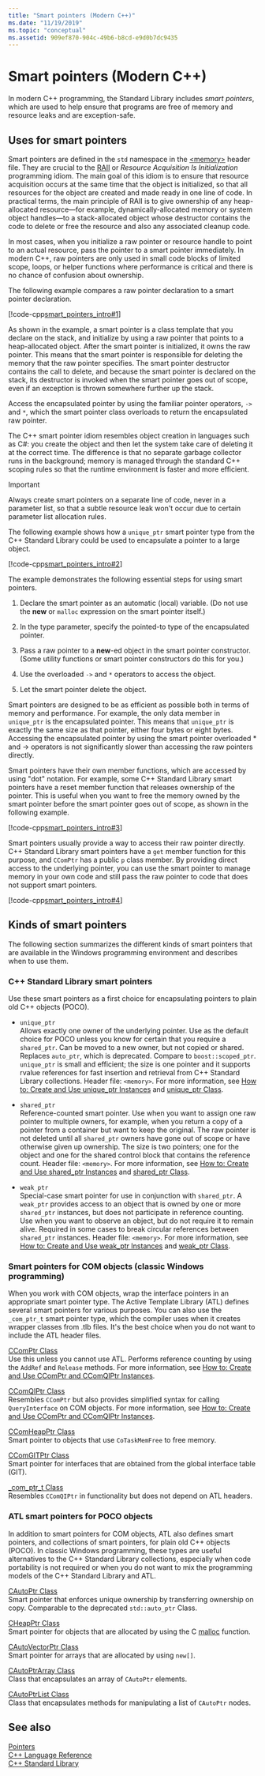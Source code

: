 ```yaml
---
title: "Smart pointers (Modern C++)"
ms.date: "11/19/2019"
ms.topic: "conceptual"
ms.assetid: 909ef870-904c-49b6-b8cd-e9d0b7dc9435
---
```

# Smart pointers (Modern C++)

In modern C++ programming, the Standard Library includes *smart pointers*, which are used to help ensure that programs are free of memory and resource leaks and are exception-safe.

## Uses for smart pointers

Smart pointers are defined in the `std` namespace in the [\<memory>](../standard-library/memory.md) header file. They are crucial to the [RAII](objects-own-resources-raii.md) or *Resource Acquisition Is Initialization* programming idiom. The main goal of this idiom is to ensure that resource acquisition occurs at the same time that the object is initialized, so that all resources for the object are created and made ready in one line of code. In practical terms, the main principle of RAII is to give ownership of any heap-allocated resource—for example, dynamically-allocated memory or system object handles—to a stack-allocated object whose destructor contains the code to delete or free the resource and also any associated cleanup code.

In most cases, when you initialize a raw pointer or resource handle to point to an actual resource, pass the pointer to a smart pointer immediately. In modern C++, raw pointers are only used in small code blocks of limited scope, loops, or helper functions where performance is critical and there is no chance of confusion about ownership.

The following example compares a raw pointer declaration to a smart pointer declaration.

[!code-cpp[smart_pointers_intro#1](codesnippet/CPP/smart-pointers-modern-cpp_1.cpp)]

As shown in the example, a smart pointer is a class template that you declare on the stack, and initialize by using a raw pointer that points to a heap-allocated object. After the smart pointer is initialized, it owns the raw pointer. This means that the smart pointer is responsible for deleting the memory that the raw pointer specifies. The smart pointer destructor contains the call to delete, and because the smart pointer is declared on the stack, its destructor is invoked when the smart pointer goes out of scope, even if an exception is thrown somewhere further up the stack.

Access the encapsulated pointer by using the familiar pointer operators, `->` and `*`, which the smart pointer class overloads to return the encapsulated raw pointer.

The C++ smart pointer idiom resembles object creation in languages such as C#: you create the object and then let the system take care of deleting it at the correct time. The difference is that no separate garbage collector runs in the background; memory is managed through the standard C++ scoping rules so that the runtime environment is faster and more efficient.

> [!IMPORTANT]
>  Always create smart pointers on a separate line of code, never in a parameter list, so that a subtle resource leak won't occur due to certain parameter list allocation rules.

The following example shows how a `unique_ptr` smart pointer type from the C++ Standard Library could be used to encapsulate a pointer to a large object.

[!code-cpp[smart_pointers_intro#2](codesnippet/CPP/smart-pointers-modern-cpp_2.cpp)]

The example demonstrates the following essential steps for using smart pointers.

1. Declare the smart pointer as an automatic (local) variable. (Do not use the **new** or `malloc` expression on the smart pointer itself.)

1. In the type parameter, specify the pointed-to type of the encapsulated pointer.

1. Pass a raw pointer to a **new**-ed object in the smart pointer constructor. (Some utility functions or smart pointer constructors do this for you.)

1. Use the overloaded `->` and `*` operators to access the object.

1. Let the smart pointer delete the object.

Smart pointers are designed to be as efficient as possible both in terms of memory and performance. For example, the only data member in `unique_ptr` is the encapsulated pointer. This means that `unique_ptr` is exactly the same size as that pointer, either four bytes or eight bytes. Accessing the encapsulated pointer by using the smart pointer overloaded * and -> operators is not significantly slower than accessing the raw pointers directly.

Smart pointers have their own member functions, which are accessed by using "dot" notation. For example, some C++ Standard Library smart pointers have a reset member function that releases ownership of the pointer. This is useful when you want to free the memory owned by the smart pointer before the smart pointer goes out of scope, as shown in the following example.

[!code-cpp[smart_pointers_intro#3](codesnippet/CPP/smart-pointers-modern-cpp_3.cpp)]

Smart pointers usually provide a way to access their  raw pointer directly. C++ Standard Library smart pointers have a `get` member function for this purpose, and `CComPtr` has a public `p` class member. By providing direct access to the underlying pointer, you can use the smart pointer to manage memory in your own code and still pass the raw pointer to code that does not support smart pointers.

[!code-cpp[smart_pointers_intro#4](codesnippet/CPP/smart-pointers-modern-cpp_4.cpp)]

## Kinds of smart pointers

The following section summarizes the different kinds of smart pointers that are available in the Windows programming environment and describes when to use them.

### C++ Standard Library smart pointers

Use these smart pointers as a first choice for encapsulating pointers to plain old C++ objects (POCO).

- `unique_ptr`<br/>
   Allows exactly one owner of the underlying pointer. Use as the default choice for POCO unless you know for certain that you require a `shared_ptr`. Can be moved to a new owner, but not copied or shared. Replaces `auto_ptr`, which is deprecated. Compare to `boost::scoped_ptr`. `unique_ptr` is small and efficient; the size is one pointer and it supports rvalue references for fast insertion and retrieval from C++ Standard Library collections. Header file: `<memory>`. For more information, see [How to: Create and Use unique_ptr Instances](how-to-create-and-use-unique-ptr-instances.md) and [unique_ptr Class](../standard-library/unique-ptr-class.md).

- `shared_ptr`<br/>
   Reference-counted smart pointer. Use when you want to assign one raw pointer to multiple owners, for example, when you return a copy of a pointer from a container but want to keep the original. The raw pointer is not deleted until all `shared_ptr` owners have gone out of scope or have otherwise given up ownership. The size is two pointers; one for the object and one for the shared control block that contains the reference count. Header file: `<memory>`. For more information, see [How to: Create and Use shared_ptr Instances](how-to-create-and-use-shared-ptr-instances.md) and [shared_ptr Class](../standard-library/shared-ptr-class.md).

- `weak_ptr`<br/>
    Special-case smart pointer for use in conjunction with `shared_ptr`. A `weak_ptr` provides access to an object that is owned by one or more `shared_ptr` instances, but does not participate in reference counting. Use when you want to observe an object, but do not require it to remain alive. Required in some cases to break circular references between `shared_ptr` instances. Header file: `<memory>`. For more information, see [How to: Create and Use weak_ptr Instances](how-to-create-and-use-weak-ptr-instances.md) and [weak_ptr Class](../standard-library/weak-ptr-class.md).

### Smart pointers for COM objects (classic Windows programming)

When you work with COM objects, wrap the interface pointers in an appropriate smart pointer type. The Active Template Library (ATL) defines several smart pointers for various purposes. You can also use the `_com_ptr_t` smart pointer type, which the compiler uses when it creates wrapper classes from .tlb files. It's the best choice when you do not want to include the ATL header files.

[CComPtr Class](../atl/reference/ccomptr-class.md)<br/>
Use this unless you cannot use ATL. Performs reference counting by using the `AddRef` and `Release` methods. For more information, see [How to: Create and Use CComPtr and CComQIPtr Instances](how-to-create-and-use-ccomptr-and-ccomqiptr-instances.md).

[CComQIPtr Class](../atl/reference/ccomqiptr-class.md)<br/>
Resembles `CComPtr` but also provides simplified syntax for calling `QueryInterface` on COM objects. For more information, see [How to: Create and Use CComPtr and CComQIPtr Instances](how-to-create-and-use-ccomptr-and-ccomqiptr-instances.md).

[CComHeapPtr Class](../atl/reference/ccomheapptr-class.md)<br/>
Smart pointer to objects that use `CoTaskMemFree` to free memory.

[CComGITPtr Class](../atl/reference/ccomgitptr-class.md)<br/>
Smart pointer for interfaces that are obtained from the global interface table (GIT).

[_com_ptr_t Class](com-ptr-t-class.md)<br/>
Resembles `CComQIPtr` in functionality but does not depend on ATL headers.

### ATL smart pointers for POCO objects

In addition to smart pointers for COM objects, ATL also defines smart pointers, and collections of smart pointers, for plain old C++ objects (POCO). In classic Windows programming, these types are useful alternatives to the C++ Standard Library collections, especially when code portability is not required or when you do not want to mix the programming models of the C++ Standard Library and ATL.

[CAutoPtr Class](../atl/reference/cautoptr-class.md)<br/>
Smart pointer that enforces unique ownership by transferring ownership on copy. Comparable to the deprecated `std::auto_ptr` Class.

[CHeapPtr Class](../atl/reference/cheapptr-class.md)<br/>
Smart pointer for objects that are allocated by using the C [malloc](../c-runtime-library/reference/malloc.md) function.

[CAutoVectorPtr Class](../atl/reference/cautovectorptr-class.md)<br/>
Smart pointer for arrays that are allocated by using `new[]`.

[CAutoPtrArray Class](../atl/reference/cautoptrarray-class.md)<br/>
Class that encapsulates an array of `CAutoPtr` elements.

[CAutoPtrList Class](../atl/reference/cautoptrlist-class.md)<br/>
Class that encapsulates methods for manipulating a list of `CAutoPtr` nodes.

## See also

[Pointers](pointers-cpp.md)<br/>
[C++ Language Reference](../cpp/cpp-language-reference.md)<br/>
[C++ Standard Library](../standard-library/cpp-standard-library-reference.md)
